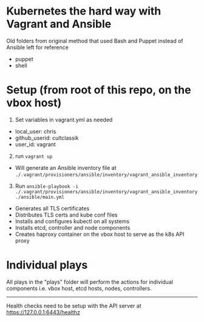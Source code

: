# Kubernetes the hard way with Vagrant and Ansible

Old folders from original method that used Bash and Puppet instead of Ansible left for reference
* puppet
* shell

# Setup (from root of this repo, on the vbox host)
1. Set variables in vagrant.yml as needed
* local_user: chris
* github_userid: cultclassik
* user_id: vagrant
2. run `vagrant up` 
* Will generate an Ansible inventory file at `./.vagrant/provisioners/ansible/inventory/vagrant_ansible_inventory`
3. Run `ansible-playbook -i ./.vagrant/provisioners/ansible/inventory/vagrant_ansible_inventory ./ansible/main.yml`
* Generates all TLS certificates
* Distributes TLS certs and kube conf files
* Installs and configures kubectl on all systems
* Installs etcd, controller and node components
* Creates haproxy container on the vbox host to serve as the k8s API proxy

# Individual plays
All plays in the "plays" folder will perform the actions for individual components i.e. vbox host, etcd hosts, nodes, controllers.

------

Health checks need to be setup with the API server at https://127.0.0.1:6443/healthz
